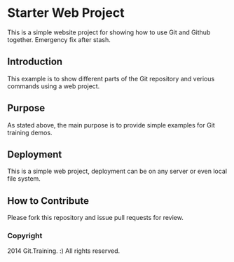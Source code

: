 # Starter Web Project
This is a simple website project for showing how to use Git and Github together. Emergency fix after stash.

## Introduction 
This example is to show different parts of the Git repository and verious commands using a web project.

## Purpose
As stated above, the main purpose is to provide simple examples for Git training demos.

## Deployment
This is a simple web project, deployment can be on any server or even local file system.

## How to Contribute
Please fork this repository and issue pull requests for review.

### Copyright
2014 Git.Training. :) All rights reserved.